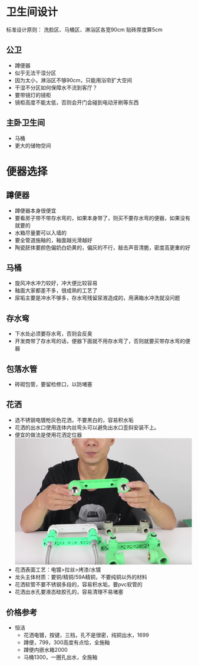 # 卫生间设计

标准设计原则：
洗脸区、马桶区、淋浴区各宽90cm
贴砖厚度算5cm

## 公卫

* 蹲便器
* 似乎无法干湿分区
* 因为太小，淋浴区不够90cm，只能用浴帘扩大空间
* 干湿不分区如何保障水不流到客厅？
* 要带镜灯的镜柜
* 镜柜高度不能太低，否则会开门会碰到电动牙刷等东西

## 主卧卫生间

* 马桶
* 更大的储物空间

# 便器选择

## 蹲便器

* 蹲便器本身很便宜
* 要看房子带不带存水弯的，如果本身带了，则买不要存水弯的便器，如果没有就要的
* 水箱尽量要可以入墙的
* 要全管道施釉的，釉面越光滑越好
* 陶瓷胚体要颜色偏奶白奶黄的，偏灰的不行，敲击声音清脆，密度高更重的好

## 马桶

* 旋风冲水冲力较好，冲大便比较容易
* 釉面大家都差不多，很成熟的工艺了
* 尿垢主要是冲水不够多，存水弯残留尿液造成的，用满箱水冲洗就没问题

## 存水弯

* 下水处必须要存水弯，否则会反臭
* 开发商带了存水弯的话，便器下面就不用存水弯了，否则就要买带存水弯的便器

## 包落水管

* 砖砌包管，要留检修口，以防堵塞

## 花洒

* 选不锈钢电镀枪灰色花洒，不要黑白的，容易积水垢
* 花洒的出水口使用连体内丝弯头可以避免出水口歪斜安装不上。
* 便宜的做法是使用花洒定位器
![](./img/%E8%BF%9E%E4%BD%93%E5%86%85%E4%B8%9D%E5%BC%AF%E5%A4%B4.jpg)
* 花洒表面工艺：电镀>拉丝>烤漆/水镀
* 龙头主体材质：要铜/精铜/59A精铜，不要纯铜以外的材料
* 花洒软管不要不锈钢多段的，容易积水垢，要pvc软管的
* 花洒出水孔要液态硅胶孔的，容易清理不易堵塞

## 价格参考

* 恒洁
  * 花洒电镀，按键，三档，孔不是很密，纯铜出水，1699
  * 蹲便，799，300高度有点恰，全施釉
  * 蹲便内嵌水箱2000
  * 马桶1300，一圈孔出水，全施釉